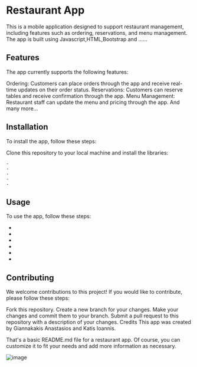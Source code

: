 # Restaurant App
This is a mobile application designed to support restaurant management, including features such as ordering, reservations, and menu management. The app is built using Javascript,HTML,Bootstrap and ......

## Features
The app currently supports the following features:

Ordering: Customers can place orders through the app and receive real-time updates on their order status.
Reservations: Customers can reserve tables and receive confirmation through the app.
Menu Management: Restaurant staff can update the menu and pricing through the app.
And many more...

## Installation
To install the app, follow these steps:

Clone this repository to your local machine and
install the libraries: 
``` -
-
-
-
-
-
```

## Usage
To use the app, follow these steps:

-
-
-
-
-
-

## Contributing
We welcome contributions to this project! If you would like to contribute, please follow these steps:

Fork this repository.
Create a new branch for your changes.
Make your changes and commit them to your branch.
Submit a pull request to this repository with a description of your changes.
Credits
This app was created by Giannakakis Anastasios and Katis Ioannis.


That's a basic README.md file for a restaurant app. Of course, you can customize it to fit your needs and add more information as necessary.

![image](https://user-images.githubusercontent.com/119429929/224504232-a318ba11-1273-4103-9aea-fd2cfa629481.png)


